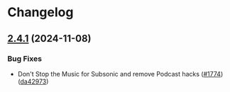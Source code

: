 # Changelog

## [2.4.1](https://github.com/music-assistant/server/compare/2.4.0...v2.4.1) (2024-11-08)


### Bug Fixes

* Don't Stop the Music for Subsonic and remove Podcast hacks ([#1774](https://github.com/music-assistant/server/issues/1774)) ([da42973](https://github.com/music-assistant/server/commit/da429731696e68770c2992837029810e58deeb6d))
